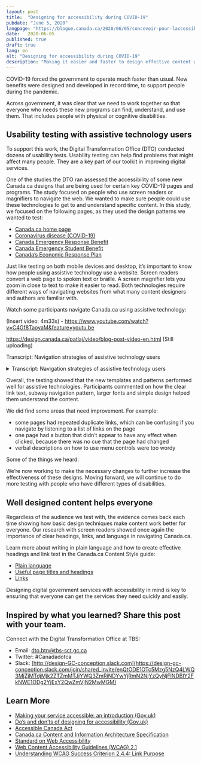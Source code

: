 ```yaml
---
layout: post
title:  "Designing for accessibility during COVID-19"
pubdate: "June 5, 2020"
langpage: "https://blogue.canada.ca/2020/06/05/concevoir-pour-laccessibilite.html"
date:   2020-06-05
published: true
draft: true
lang: en
alt: "Designing for accessibility during COVID-19"
description: "Making it easier and faster to design effective content within a coherent digital experience."
---
```


COVID-19 forced the government to operate much faster than usual. New benefits were designed and developed in record time, to support people during the pandemic. 

Across government, it was clear that we need to work together so that everyone who needs these new programs can find, understand, and use them. That includes people with physical or cognitive disabilities. 

## Usability testing with assistive technology users

To support this work, the Digital Transformation Office (DTO) conducted dozens of usability tests. Usability testing can help find problems that might affect many people. They are a key part of our toolkit in improving digital services. 

One of the studies the DTO ran assessed the accessibility of some new Canada.ca designs that are being used for certain key COVID-19 pages and programs. The study focused on people who use screen readers or magnifiers to navigate the web.  We wanted to make sure people could use these technologies to get to and understand specific content. In this study, we focused on the following pages, as they used the design patterns we wanted to test:

* [Canada.ca home page](https://www.canada.ca/en.html)
* [Coronavirus disease (COVID-19)](https://www.canada.ca/en/public-health/services/diseases/coronavirus-disease-covid-19.html?utm_campaign=not-applicable&utm_medium=vanity-url&utm_source=canada-ca_coronavirus) 
* [Canada Emergency Response Benefit](https://www.canada.ca/en/services/benefits/ei/cerb-application.html) 
* [Canada Emergency Student Benefit](https://www.canada.ca/en/services/benefits/ei/cerb-application.html) 
* [Canada’s Economic Response Plan](https://www.canada.ca/en/department-finance/economic-response-plan.html#individuals)

Just like testing on both mobile devices and desktop, it’s important to know how people using assistive technology use a website. Screen readers convert a web page to spoken text or braille. A screen magnifier lets you zoom in close to text to make it easier to read. Both technologies require different ways of navigating websites from what many content designers and authors are familiar with.
 
Watch some participants navigate Canada.ca using assistive technology:

(Insert video: 4m33s) - 
https://www.youtube.com/watch?v=C4Gf8TaoyaM&feature=youtu.be

https://design.canada.ca/patlaj/video/blog-post-video-en.html (Still uploading)

Transcript: Navigation strategies of assistive technology users

<details>
  <summary>Transcript: Navigation strategies of assistive technology users
</summary>
  
## Title: Some assistive technology navigation strategies on Canada.ca - May 2020
### Sub-title: Participant ARCA-03 - JAWS user - Financial support from the Canada.ca homepage

(A screen capture of the Canada.ca homepage. We zoom in to see a window open above the page with the title "Links List". A list of links appears in the window, each link being highlighted as the participant says out loud what they are.)

<b>Participant 1:</b> Now I can't use "Skip to main content", I don't really quite know what's there first so we'll have to have a look and see.
(Caption: Navigating by exploring the list of links on the page)
Okay let's see, I see "Public pensions", "Get a passport"... Ah! Okay
("Coronavirus (COVID-19)" is highlighted)
Coronavirus - now there might be something there. You're talking about someone who's been laid off, so there might be something there. We'll come back to that in a minute.
("Get the support you need" is highlighted.)
So I'm going to start with "Get the support you need" and see if it has anything that looks like at least a good place to start. So I'll go there.
Moderator: OK
(Zooms out to show the page change to the Economic Response Plan.)
Sub-title: Participant ARCA-02 - JAWS user - Financial support from the Economic Response Plan
(Screen shot of a page entitled, "Canada's COVID-19 Economic Response Plan". A box moves down the page, highlighting different elements while a robotic voice (the screen reader) reads what's there.)
Screen reader: Get the support you need. Canada's COVID-19 Economic Response Plan dash Canada.ca. Language selection, heading level -
(The box highlights the page title, then continues down the page).
Canada's COVID-19 Economic Response Plan - Heading level 1. The Government of Canada is taking immediate, significant, decisive action to support Canadians and businesses facing hardship as a result of the global COVID-19 outbreak.
Caption: Navigating by page element
Heading level 2 - On this page List with 3 items Bullet, same page link - Support for individuals. Bullet, same page link - Support for businesses. Bullet, same page link - Support for sectors. List end. Participant 2: I'm going to go to individuals, Support for individuals.
It shouldn't be going too fast, I'm an actual slow JAWS reader, compared to some.
(The selection box moves back up to the "Support for individuals" heading to the "Support for individuals" link)
Screen reader: Heading level 2 - Support for individuals. Heading level 3 - Individuals and families. List with 5 items. Temporary wage top-up for low-income essential workers
Participant 2: Low-income essential… he's not an essential worker is he? Didn't say in the instructions.
Screen reader: (Unintelligible).
(Selection moves down the other items in the list - Increasing the Canada Child Benefit, Special Goods and Services Tax credit payment, Extra time to file income tax returns, Mortgage payment deferral, then moves to a heading "People facing loss of income").
Heading level 3 - People facing loss of income Participant 2: Ah!
Screen reader: List with 1 item. Canada Emergency Response Benefit (CERB) - button collapsed. Heading level 3 - Indigenous peoples.
(Selection moves from the "Indigenous peoples" ).
Canada Emergency Response Benefit (CERB) - button expanded.
Participant 2: It's a collapsed link so it actually expanded which is good - it worked. Because they don't always work.
Screen reader: We will provide a taxable benefit of $2000 every 4 weeks...
Sub-title: Participant ARCA-05 - Windows Magnifier user - When to re-apply for CERB.
Participant 3: OK I just go to re-apply and see what the instructions say if I go from there.
It's right underneath there anyway "If your situation continues you should apply for the...
(Pointer moves around the screen, looking for more detail).
So I'm not sure because it's not saying right here where I'd expect it to be when I should apply for May 10th. It's just saying that I should re-apply every 4 weeks. Unless I missed it I don't see it here.
Caption: Uses the side menu to orient himself.
(Pointer moves to the Section menu at the right of the screen).
Yeah: "Who can apply," "How to apply…" Shows me that I'm actually on, "Keep getting my payments." So I feel like I'm in the right spot. Oh! There it is!
(Pointer moves to below the "Determine when to apply" link).
Sub-title: Participant ARCA-04 - NVDA user - Contact about CERB.
(Screen capture of a page entitled "Applying for CERB with CRA: How to Apply". The page has a menu on the right labeled "Sections". A selection box moves around the elements on the page. Screen reader is audible throughout the video, but is unintelligible)
Participant 4: Contact us about CERB - Hey! Let's try that!
Screen reader: (Unintelligible)
 Participant 4: You've got to contact the department you applied with, that's good.
1-800-959-8281. Oh, that's the normal CRA number.

</details>


Overall, the testing showed that the new templates and patterns performed well for assistive technologies. Participants commented on how the clear link text, subway navigation pattern, larger fonts and simple design helped them understand the content.

We did find some areas that need improvement. For example:
* some pages had repeated duplicate links, which can be confusing if you navigate by listening to a list of links on the page
* one page had a button that didn’t appear to have any effect when clicked, because there was no cue that the page had changed 
* verbal descriptions on how to use menu controls were too wordy

Some of the things we heard:



We’re now working to make the necessary changes to further increase the effectiveness of these designs. Moving forward, we will continue to do more testing with people who have different types of disabilities. 

## Well designed content helps everyone

Regardless of the audience we test with, the evidence comes back each time showing how basic design techniques make content work better for everyone. Our research with screen readers showed once again the importance of clear headings, links, and language in navigating Canada.ca. 

Learn more about writing in plain language and how to create effective headings and link text in the Canada.ca Content Style guide:
* [Plain language](https://www.canada.ca/en/treasury-board-secretariat/services/government-communications/canada-content-style-guide.html#toc6) 
* [Useful page titles and headings](https://www.canada.ca/en/treasury-board-secretariat/services/government-communications/canada-content-style-guide.html#wp5-1)
* [Links](https://www.canada.ca/en/treasury-board-secretariat/services/government-communications/canada-content-style-guide.html#toc11)

Designing digital government services with accessibility in mind is key to ensuring that everyone can get the services they need quickly and easily. 

## Inspired by what you learned? Share this post with your team.
Connect with the Digital Transformation Office at TBS:
* Email: [dto.btn@tbs-sct.gc.ca](mailto:dto.btn@tbs-sct.gc.ca)
* Twitter: #Canadadotca
* Slack: [http://design-GC-conception.slack.com](https://design-gc-conception.slack.com/join/shared_invite/enQtODE1OTc5Mzg5NzQ4LWQ3MjZjMTdjMjk2ZTZmMTJjYWQ3ZmRiNDYwYjRmN2NjYzQyNjFlNDBlY2FkNWE1ODg2YjExY2QwZmVjN2MwMGM)

## Learn More

* [Making your service accessible: an introduction (Gov.uk)](https://www.gov.uk/service-manual/helping-people-to-use-your-service/making-your-service-accessible-an-introduction)
* [Do’s and don’ts of designing for accessibility (Gov.uk)](https://accessibility.blog.gov.uk/2016/09/02/dos-and-donts-on-designing-for-accessibility/)
* [Accessible Canada Act](https://www.parl.ca/DocumentViewer/en/42-1/bill/C-81/royal-assent)
* [Canada.ca Content and Information Architecture Specification](https://www.canada.ca/en/treasury-board-secretariat/services/government-communications/canada-content-information-architecture-specification.html)
* [Standard on Web Accessibility](https://www.tbs-sct.gc.ca/pol/doc-eng.aspx?id=23601)
* [Web Content Accessibility Guidelines (WCAG) 2.1](https://www.w3.org/TR/WCAG21/)
* [Understanding WCAG Success Criterion 2.4.4: Link Purpose](https://www.w3.org/WAI/WCAG21/Understanding/link-purpose-in-context.html)
